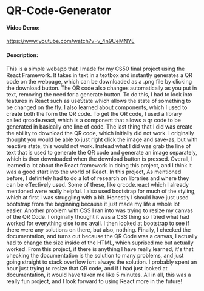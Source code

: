 # QR-Code-Generator

#### Video Demo: 
https://www.youtube.com/watch?v=v_4n9UeMNYE

#### Description: 
This is a simple webapp that I made for my CS50 final project using the React Framework. It takes in text in a textbox and instantly generates a QR code on the webpage, which can be downloaded as a .png file by clicking the download button. The QR code also changes automatically as you put in text, removing the need for a generate button.
To do this, I had to look into features in React such as useState which allows the state of something to be changed on the fly. I also learned about components, which I used to create both the form the QR code. To get the QR code, I used a library called qrcode.react, which is a component that allows a qr code to be generated in basically one line of code. The last thing that I did was create the ability to download the QR code, which initially did not work. I originally thought you would be able to just right click the image and save-as, but with reactive state, this would not work. Instead what I did was grab the line of text that is used to generate the QR code and generate an image separately, which is then downloaded when the download button is pressed. Overall, I learned a lot about the React framework in doing this project, and I think it was a good start into the world of React.
In this project, As mentioned before, I definitely had to do a lot of research on libraries and where they can be effectively used. Some of these, like qrcode.react which I already mentioned were really helpful. I also used bootstrap for much of the styling, which at first I was struggling with a bit. Honestly I should have just used bootstrap from the beginning because it just made my life a whole lot easier. Another problem with CSS I ran into was trying to resize my canvas of the QR Code. I originally thought it was a CSS thing so I tried what had worked for everything else to no avail. I then looked at bootstrap to see if there were any solutions on there, but also, nothing. Finally, I checked the documentation, and turns out because the QR Code was a canvas, I actually had to change the size inside of the HTML, which suprised me but actually worked.
From this project, if there is anything I have really learned, it's that checking the documentation is the solution to many problems, and just going straight to stack overflow isnt always the solution. I probably spent an hour just trying to resize that QR code, and if I had just looked at documentation, it would have taken me like 5 minutes.
All in all, this was a really fun project, and I look forward to using React more in the future!